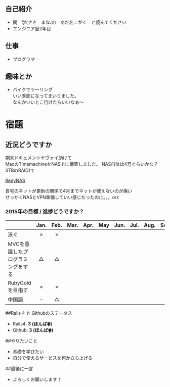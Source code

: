 ﻿## 自己紹介

- 関　学(せき　まなぶ)　あだ名：がく　と読んでください
- エンジニア歴2年目

## 仕事
- プログラマ

## 趣味とか
- バイクでツーリング  
いい季節になってまいりました。  
なんかいいとこ行けたらいいなぁ～

# 宿題 
## 近況どうですか
期末ドキュメントヤヴァイ助けて  
MacのTimemachineをNAS上に構築しました。
NAS自体は4万ぐらいかな？3TBのRAID1で  

[RedyNAS](https://www.amazon.co.jp/dp/B00CHABQRW?tag=boxy-22&camp=1027&creative=7407&linkCode=as4&creativeASIN=B00CHABQRW&adid=1CAMP0TN2MK2V2N5M8EC&)
  
自宅のネットが更新の関係で4月までネットが使えないのが痛い  
せっかくNASとVPN準備していい感じだったのに。。。orz



### 2015年の目標 / 進捗どうですか？
|                                     |Jan.|Feb.|Mar.|Apr.|May|Jun.|Jul.|Aug.|Sep.|Oct.|Nov.|Dec.|
|:----------------------------------- |:--:|:--:|:--:|:--:|:--:|:--:|:--:|:--:|:--:|:--:|:--:|:--:|
|泳ぐ                                 | ×  | ×  |    |    |    |    |    |    |    |    |    |    |
|MVCを意識したプログラミングをする    | △  | △  |    |    |    |    |    |    |    |    |    |    |
|RubyGoldを目指す                     | ×  | ×  |    |    |    |    |    |    |    |    |    |    |
|中国語                               | -  | △  |    |    |    |    |    |    |    |    |    |    |



##Rails 4 と Githubのステータス

- Rails4: **3 (ほんば:four_leaf_clover:)**
- Github: **3 (ほんば:four_leaf_clover:)**

##やりたいこと

- 基礎を学びたい
- 自分で使えるサービスを何か立ち上げる

##最後に一言

- よろしくお願いします！ 
